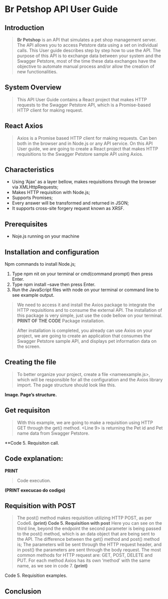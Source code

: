 # Br Petshop API User Guide

## Introduction
>**Br Petshop** is an API that simulates a pet shop management server. The API allows you to access Petstore data using a set on individual calls.
>This User guide describes step by step how to use the <nomedaminhaapi> API. The purpose of this API is to exchange data between your system and the Swagger Petstore, most of the time these data exchanges have the objective to automate manual process and/or allow the creation of new functionalities.
## System Overview
>This API User Guide contains a React project that makes HTTP requests to the Swagger Petstore API, which is a Promise-based HTTP client for making request.
## React Axios
>Axios is a Promise based HTTP client for making requests. Can ben both in the browser and in Node.js or any API service. On this API User guide, we are going to create a React project that makes HTTP requisitions to the Swagger Petstore sample API using Axios.
## Characteristics
- Using ‘Ajax’ as a layer bellow, makes requisitions through the browser via XMLHttpRequests;
-	Makes HTTP requisition with Node.js;
-	Supports Promises;
-	Every answer will be transformed and returned in JSON;
-	It supports cross-site forgery request known as XRSF.
## Prerequisites
-	Noje.js running on your machine
## Installation and configuration
Npm commands to install Node.js;
1.	Type npm nit on your terminal or cmd(command prompt) then press Enter.
2.	Type npm install –save <module-name> then press Enter.
3.	Run the JavaScript files with node <filename> on your terminal or command line to see example output.

>We need to access it and install the Axios package to integrate the HTTP requisitions and to consume the external API.
The installation of this package is very simple, just use the code bellow on your terminal.
**PRINT OF THE CODE**
  Package installation.

>After installation is completed, you already can use Axios on your project, we are going to create an application that consumes the Swagger Petstore sample API, and displays pet information data on the screen.


## Creating the file
>To better organize your project, create a file <nameexample.js>, which will be responsible for all the configuration and the Axios library import.
The page structure should look like this.
 
**Image. Page’s structure.**


## Get requisiton
>With this example, we are going to make a requisition using HTTP GET through the get() method. 
<Line 9> is returning the Pet id and Pet name data from Swagger Petstore.
 
**Code 5. Requisiton call.
## Code explanation:
**PRINT**

>Code execution.
 

**(PRINT execucao do codigo)**

## Requisition with POST
>The post() method makes requisition utilizing HTTP POST, as per Code6.
**(print)
Code 5. Requisition with post**
Here you can see on the third line, beyond the endpoint the second parameter is being passed to the post() method, which is an data object that are being sent to the API.
The difference between the get() method and post() method is;
The parameters will be sent through the HTTP request header, and in post() the parameters are sent through the body request.
The most common methods for HTTP request are: GET, POST, DELETE and PUT. For each method Axios has its own ‘method’ with the same name, as we see in code 7.
**(print)**


Code 5. Requisition examples.


## Conclusion


